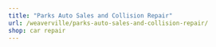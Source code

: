 ```yaml
---
title: "Parks Auto Sales and Collision Repair"
url: /weaverville/parks-auto-sales-and-collision-repair/
shop: car repair
---
```

